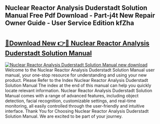 ## Nuclear Reactor Analysis Duderstadt Solution Manual Free Pdf Download - Part-j4t New Repair Owner Guide - User Service Edition kfZha

# <h2><a href="http://bc81078.oget.top/?id=Nuclear+Reactor+Analysis+Duderstadt+Solution+Manual">🔗Download New 👉🔴 Nuclear Reactor Analysis Duderstadt Solution Manual</a></h2>

[![Nuclear Reactor Analysis Duderstadt Solution Manual new download](https://i.imgur.com/5g1atiW.png)](http://bc81078.oget.top/?id=Nuclear+Reactor+Analysis+Duderstadt+Solution+Manual)
Welcome to the Nuclear Reactor Analysis Duderstadt Solution Manual user manual, your one-stop resource for understanding and using your new product. Please Refer to the Index Nuclear Reactor Analysis Duderstadt Solution Manual The index at the end of this manual can help you quickly locate relevant information. Nuclear Reactor Analysis Duderstadt Solution Manual comes with a range of advanced features, including object detection, facial recognition, customizable settings, and real-time monitoring, all easily controlled through the user-friendly and intuitive interface. Thank You for Choosing Nuclear Reactor Analysis Duderstadt Solution Manual. We are excited to be part of your journey.

